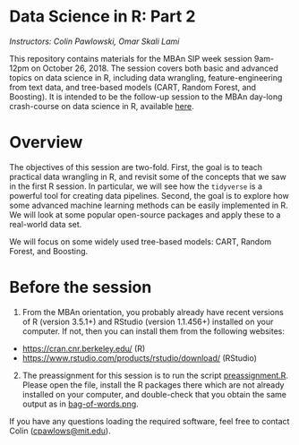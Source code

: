 # Data Science in R: Part 2
*Instructors: Colin Pawlowski, Omar Skali Lami*

This repository contains materials for the MBAn SIP week session 9am-12pm on October 26, 2018.  The session covers both basic and advanced topics on data science in R, including data wrangling, feature-engineering from text data, and tree-based models (CART, Random Forest, and Boosting).  It is intended to be the follow-up session to the MBAn day-long crash-course on data science in R, available [here](https://github.com/PhilChodrow/mban_orientation/tree/master/data_science_intro).  

# Overview

The objectives of this session are two-fold.  First, the goal is to teach practical data wrangling in R, and revisit some of the concepts that we saw in the first R session.  In particular, we will see how the `tidyverse` is a powerful tool for creating data pipelines.  Second, the goal is to explore how some advanced machine learning methods can be easily implemented in R.  We will look at some popular open-source packages and apply these to a real-world data set.  


We will focus on some widely used tree-based models: CART, Random Forest, and Boosting.  



# Before the session

1.  From the MBAn orientation, you probably already have recent versions of R (version 3.5.1+) and RStudio (version 1.1.456+)
installed on your computer.  If not, then you can install them from the following websites:

 - https://cran.cnr.berkeley.edu/ (R)
 - https://www.rstudio.com/products/rstudio/download/ (RStudio)



2.  The preassignment for this session is to run the script [preassignment.R](https://github.com/PhilChodrow/mban_orientation/blob/master/data_science_part_2/preassignment.R). Please open the file, install the R packages there which are not already installed on your computer, and double-check that you obtain the same output as in [bag-of-words.png](https://github.com/PhilChodrow/mban_orientation/blob/master/data_science_part_2/bag-of-words.png).

If you have any questions loading the required software, feel free to contact Colin (cpawlows@mit.edu).

